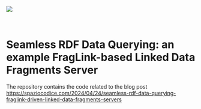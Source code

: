 <p><img src="https://github.com/spaziocodice/FragLink/assets/7569632/62918ccc-54af-472b-8732-acfce92a1adf"/></p>
<br/>

# Seamless RDF Data Querying: an example FragLink-based Linked Data Fragments Server

The repository contains the code related to the blog post https://spaziocodice.com/2024/04/24/seamless-rdf-data-querying-fraglink-driven-linked-data-fragments-servers 
